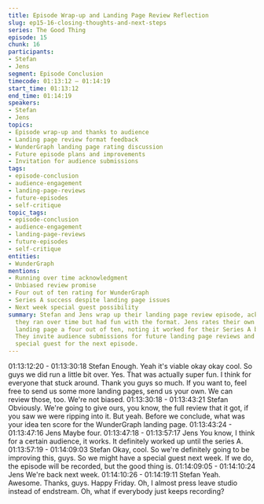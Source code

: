 ```yaml
---
title: Episode Wrap-up and Landing Page Review Reflection
slug: ep15-16-closing-thoughts-and-next-steps
series: The Good Thing
episode: 15
chunk: 16
participants:
- Stefan
- Jens
segment: Episode Conclusion
timecode: 01:13:12 – 01:14:19
start_time: 01:13:12
end_time: 01:14:19
speakers:
- Stefan
- Jens
topics:
- Episode wrap-up and thanks to audience
- Landing page review format feedback
- WunderGraph landing page rating discussion
- Future episode plans and improvements
- Invitation for audience submissions
tags:
- episode-conclusion
- audience-engagement
- landing-page-reviews
- future-episodes
- self-critique
topic_tags:
- episode-conclusion
- audience-engagement
- landing-page-reviews
- future-episodes
- self-critique
entities:
- WunderGraph
mentions:
- Running over time acknowledgment
- Unbiased review promise
- Four out of ten rating for WunderGraph
- Series A success despite landing page issues
- Next week special guest possibility
summary: Stefan and Jens wrap up their landing page review episode, acknowledging
  they ran over time but had fun with the format. Jens rates their own WunderGraph
  landing page a four out of ten, noting it worked for their Series A but needs improvement.
  They invite audience submissions for future landing page reviews and tease a potential
  special guest for the next episode.
---
```


01:13:12:20 - 01:13:30:18
Stefan
Enough. Yeah it's viable okay okay cool. So guys we did run a little bit over. Yes. That was
actually super fun. I think for everyone that stuck around. Thank you guys so much. If you want
to, feel free to send us some more landing pages, send us your own. We can review those, too.
We're not biased.
01:13:30:18 - 01:13:43:21
Stefan
Obviously. We're going to give ours, you know, the full review that it got, if you saw we were
ripping into it. But yeah. Before we conclude, what was your idea ten score for the
WunderGraph landing page.
01:13:43:24 - 01:13:47:16
Jens
Maybe four.
01:13:47:18 - 01:13:57:17
Jens
You know, I think for a certain audience, it works. It definitely worked up until the series A.
01:13:57:19 - 01:14:09:03
Stefan
Okay, cool. So we're definitely going to be improving this, guys. So we might have a special
guest next week. If we do, the episode will be recorded, but the good thing is.
01:14:09:05 - 01:14:10:24
Jens
We're back next week.
01:14:10:26 - 01:14:19:11
Stefan
Yeah. Awesome. Thanks, guys. Happy Friday. Oh, I almost press leave studio instead of
endstream. Oh, what if everybody just keeps recording?